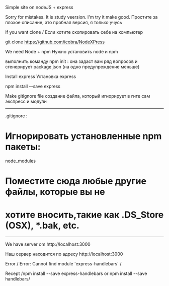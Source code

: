 Simple site on nodeJS + express

Sorry for mistakes. It is study veersion. I'm try it make good.
Простите за плохое описание, это пробная версия, я только учусь

If you want clone / 
Если хотите скопировать себе на компьютер

git clone https://github.com/icobra/NodeXPress


We need Node + npm
Нужно установить node и npm


выполнить команду npm init : она задаст вам ряд вопросов и сгенерирует package.json
(на одно предупреждение меньше)


Install express
Установка express

npm install --save express

Make gitignore file
создание файла, который игнорирует в гите сам экспресс и модули

-------------------------------------------------------
.gitignore :
# Игнорировать установленные npm пакеты:
node_modules
# Поместите сюда любые другие файлы, которые вы не 
# хотите вносить,такие как .DS_Store (OSX), *.bak, etc.

-------------------------------------------------------

We have server om http://localhost:3000

Наш сервер находится по адресу http://localhost:3000


Error / Error: Cannot find module 'express-handlebars' / 

Recept /npm install --save express-handlebars 
       or npm install --save handlebars/ 
